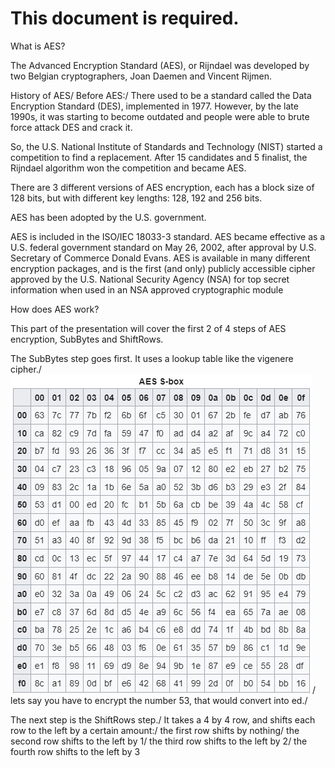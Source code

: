 # This document is required.

What is AES?

The Advanced Encryption Standard (AES), or Rijndael was developed by two Belgian cryptographers, Joan Daemen and Vincent Rijmen. 

History of AES/
Before AES:/
There used to be a standard called the Data Encryption Standard (DES), implemented in 1977. However, by the late 1990s, it was starting to become outdated and people were able to brute force attack DES and crack it.

So, the U.S. National Institute of Standards and Technology (NIST) started a competition to find a replacement. After 15 candidates and 5 finalist, the Rijndael algorithm won the competition and became AES.

There are 3 different versions of AES encryption, each has a block size of 128 bits, but with different key lengths: 128, 192 and 256 bits.

AES has been adopted by the U.S. government.

AES is included in the ISO/IEC 18033-3 standard. AES became effective as a U.S. federal government standard on May 26, 2002, after approval by U.S. Secretary of Commerce Donald Evans. AES is available in many different encryption packages, and is the first (and only) publicly accessible cipher approved by the U.S. National Security Agency (NSA) for top secret information when used in an NSA approved cryptographic module

How does AES work?

This part of the presentation will cover the first 2 of 4 steps of AES encryption, SubBytes and ShiftRows. 

The SubBytes step goes first. It uses a lookup table like the vigenere cipher./
![AES_S-box](AES_S-box.png)/
lets say you have to encrypt the number 53, that would convert into ed./

The next step is the ShiftRows step./
It takes a 4 by 4 row, and shifts each row to the left by a certain amount:/
the first row shifts by nothing/
the second row shifts to the left by 1/
the third row shifts to the left by 2/
the fourth row shifts to the left by 3